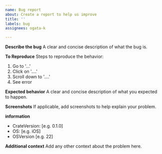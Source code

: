 ```yaml
---
name: Bug report
about: Create a report to help us improve
title: ''
labels: bug
assignees: ogata-k

---
```


**Describe the bug**
A clear and concise description of what the bug is.

**To Reproduce**
Steps to reproduce the behavior:
1. Go to '...'
2. Click on '....'
3. Scroll down to '....'
4. See error

**Expected behavior**
A clear and concise description of what you expected to happen.

**Screenshots**
If applicable, add screenshots to help explain your problem.

**information**
 - CrateVersion: [e.g. 0.1.0]
 - OS: [e.g. iOS]
 - OSVersion [e.g. 22]

**Additional context**
Add any other context about the problem here.
